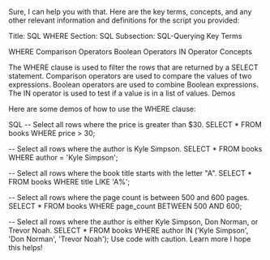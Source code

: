 Sure, I can help you with that. Here are the key terms, concepts, and any other relevant information and definitions for the script you provided:

Title: SQL WHERE
Section: SQL
Subsection: SQL-Querying
Key Terms

WHERE
Comparison Operators
Boolean Operators
IN Operator
Concepts

The WHERE clause is used to filter the rows that are returned by a SELECT statement.
Comparison operators are used to compare the values of two expressions.
Boolean operators are used to combine Boolean expressions.
The IN operator is used to test if a value is in a list of values.
Demos

Here are some demos of how to use the WHERE clause:

SQL
-- Select all rows where the price is greater than $30.
SELECT * FROM books WHERE price > 30;

-- Select all rows where the author is Kyle Simpson.
SELECT * FROM books WHERE author = 'Kyle Simpson';

-- Select all rows where the book title starts with the letter "A".
SELECT * FROM books WHERE title LIKE 'A%';

-- Select all rows where the page count is between 500 and 600 pages.
SELECT * FROM books WHERE page_count BETWEEN 500 AND 600;

-- Select all rows where the author is either Kyle Simpson, Don Norman, or Trevor Noah.
SELECT * FROM books WHERE author IN ('Kyle Simpson', 'Don Norman', 'Trevor Noah');
Use code with caution. Learn more
I hope this helps!

